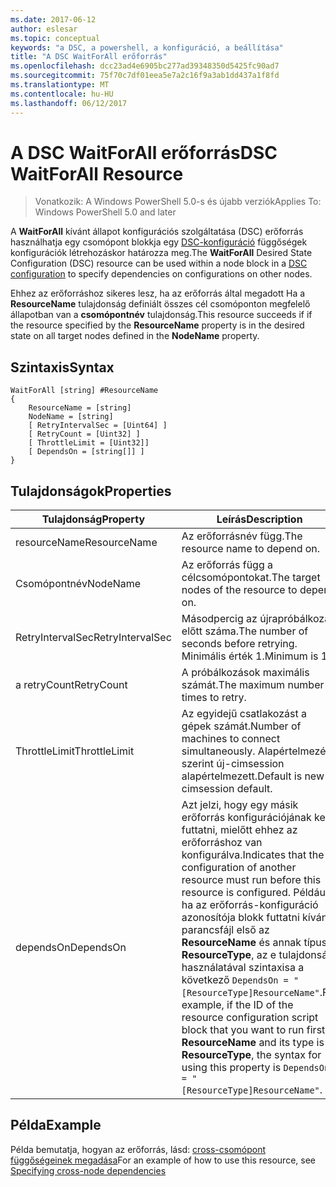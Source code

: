 ```yaml
---
ms.date: 2017-06-12
author: eslesar
ms.topic: conceptual
keywords: "a DSC, a powershell, a konfiguráció, a beállítása"
title: "A DSC WaitForAll erőforrás"
ms.openlocfilehash: dcc23ad4e6905bc277ad39348350d5425fc90ad7
ms.sourcegitcommit: 75f70c7df01eea5e7a2c16f9a3ab1dd437a1f8fd
ms.translationtype: MT
ms.contentlocale: hu-HU
ms.lasthandoff: 06/12/2017
---
```

# <a name="dsc-waitforall-resource"></a><span data-ttu-id="ae1d5-103">A DSC WaitForAll erőforrás</span><span class="sxs-lookup"><span data-stu-id="ae1d5-103">DSC WaitForAll Resource</span></span>

> <span data-ttu-id="ae1d5-104">Vonatkozik: A Windows PowerShell 5.0-s és újabb verziók</span><span class="sxs-lookup"><span data-stu-id="ae1d5-104">Applies To: Windows PowerShell 5.0 and later</span></span>

<span data-ttu-id="ae1d5-105">A **WaitForAll** kívánt állapot konfigurációs szolgáltatása (DSC) erőforrás használhatja egy csomópont blokkja egy [DSC-konfiguráció](configurations.md) függőségek konfigurációk létrehozáskor határozza meg.</span><span class="sxs-lookup"><span data-stu-id="ae1d5-105">The **WaitForAll** Desired State Configuration (DSC) resource can be used within a node block in a [DSC configuration](configurations.md) to specify dependencies on configurations on other nodes.</span></span>

<span data-ttu-id="ae1d5-106">Ehhez az erőforráshoz sikeres lesz, ha az erőforrás által megadott Ha a **ResourceName** tulajdonság definiált összes cél csomóponton megfelelő állapotban van a **csomópontnév** tulajdonság.</span><span class="sxs-lookup"><span data-stu-id="ae1d5-106">This resource succeeds if if the resource specified by the **ResourceName** property is in the desired state on all target nodes defined in the **NodeName** property.</span></span>


## <a name="syntax"></a><span data-ttu-id="ae1d5-107">Szintaxis</span><span class="sxs-lookup"><span data-stu-id="ae1d5-107">Syntax</span></span>

```
WaitForAll [string] #ResourceName
{
    ResourceName = [string]
    NodeName = [string]
    [ RetryIntervalSec = [Uint64] ]
    [ RetryCount = [Uint32] ] 
    [ ThrottleLimit = [Uint32]]
    [ DependsOn = [string[]] ]
}
```

## <a name="properties"></a><span data-ttu-id="ae1d5-108">Tulajdonságok</span><span class="sxs-lookup"><span data-stu-id="ae1d5-108">Properties</span></span>

|  <span data-ttu-id="ae1d5-109">Tulajdonság</span><span class="sxs-lookup"><span data-stu-id="ae1d5-109">Property</span></span>  |  <span data-ttu-id="ae1d5-110">Leírás</span><span class="sxs-lookup"><span data-stu-id="ae1d5-110">Description</span></span>   | 
|---|---| 
| <span data-ttu-id="ae1d5-111">resourceName</span><span class="sxs-lookup"><span data-stu-id="ae1d5-111">ResourceName</span></span>| <span data-ttu-id="ae1d5-112">Az erőforrásnév függ.</span><span class="sxs-lookup"><span data-stu-id="ae1d5-112">The resource name to depend on.</span></span>| 
| <span data-ttu-id="ae1d5-113">Csomópontnév</span><span class="sxs-lookup"><span data-stu-id="ae1d5-113">NodeName</span></span>| <span data-ttu-id="ae1d5-114">Az erőforrás függ a célcsomópontokat.</span><span class="sxs-lookup"><span data-stu-id="ae1d5-114">The target nodes of the resource to depend on.</span></span>| 
| <span data-ttu-id="ae1d5-115">RetryIntervalSec</span><span class="sxs-lookup"><span data-stu-id="ae1d5-115">RetryIntervalSec</span></span>| <span data-ttu-id="ae1d5-116">Másodpercig az újrapróbálkozás előtt száma.</span><span class="sxs-lookup"><span data-stu-id="ae1d5-116">The number of seconds before retrying.</span></span> <span data-ttu-id="ae1d5-117">Minimális érték 1.</span><span class="sxs-lookup"><span data-stu-id="ae1d5-117">Minimum is 1.</span></span>| 
| <span data-ttu-id="ae1d5-118">a retryCount</span><span class="sxs-lookup"><span data-stu-id="ae1d5-118">RetryCount</span></span>| <span data-ttu-id="ae1d5-119">A próbálkozások maximális számát.</span><span class="sxs-lookup"><span data-stu-id="ae1d5-119">The maximum number of times to retry.</span></span>| 
| <span data-ttu-id="ae1d5-120">ThrottleLimit</span><span class="sxs-lookup"><span data-stu-id="ae1d5-120">ThrottleLimit</span></span>| <span data-ttu-id="ae1d5-121">Az egyidejű csatlakozást a gépek számát.</span><span class="sxs-lookup"><span data-stu-id="ae1d5-121">Number of machines to connect simultaneously.</span></span> <span data-ttu-id="ae1d5-122">Alapértelmezés szerint új-cimsession alapértelmezett.</span><span class="sxs-lookup"><span data-stu-id="ae1d5-122">Default is new-cimsession default.</span></span>| 
| <span data-ttu-id="ae1d5-123">dependsOn</span><span class="sxs-lookup"><span data-stu-id="ae1d5-123">DependsOn</span></span> | <span data-ttu-id="ae1d5-124">Azt jelzi, hogy egy másik erőforrás konfigurációjának kell futtatni, mielőtt ehhez az erőforráshoz van konfigurálva.</span><span class="sxs-lookup"><span data-stu-id="ae1d5-124">Indicates that the configuration of another resource must run before this resource is configured.</span></span> <span data-ttu-id="ae1d5-125">Például, ha az erőforrás-konfiguráció azonosítója blokk futtatni kívánt parancsfájl első az __ResourceName__ és annak típusa __ResourceType__, az e tulajdonság használatával szintaxisa a következő `DependsOn = "[ResourceType]ResourceName"`.</span><span class="sxs-lookup"><span data-stu-id="ae1d5-125">For example, if the ID of the resource configuration script block that you want to run first is __ResourceName__ and its type is __ResourceType__, the syntax for using this property is `DependsOn = "[ResourceType]ResourceName"`.</span></span>|


## <a name="example"></a><span data-ttu-id="ae1d5-126">Példa</span><span class="sxs-lookup"><span data-stu-id="ae1d5-126">Example</span></span>

<span data-ttu-id="ae1d5-127">Példa bemutatja, hogyan az erőforrás, lásd: [cross-csomópont függőségeinek megadása](crossNodeDependencies.md)</span><span class="sxs-lookup"><span data-stu-id="ae1d5-127">For an example of how to use this resource, see [Specifying cross-node dependencies](crossNodeDependencies.md)</span></span>

